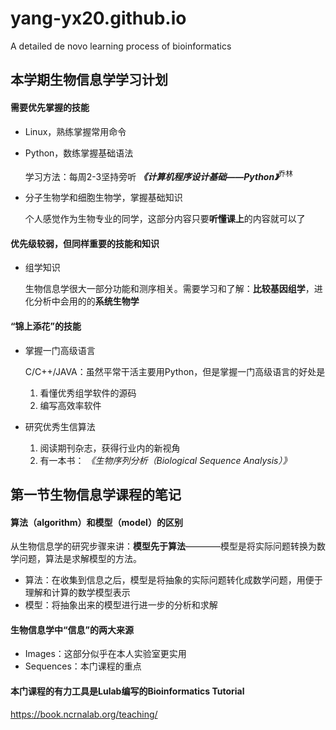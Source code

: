 # yang-yx20.github.io
A detailed de novo learning process of bioinformatics

## 本学期生物信息学学习计划
#### 需要优先掌握的技能
* Linux，熟练掌握常用命令
* Python，数练掌握基础语法
  
  学习方法：每周2-3坚持旁听 **_《计算机程序设计基础——Python》_**<sup>乔林</sup> 
* 分子生物学和细胞生物学，掌握基础知识
  
  个人感觉作为生物专业的同学，这部分内容只要**听懂课上**的内容就可以了
#### 优先级较弱，但同样重要的技能和知识
* 组学知识
  
  生物信息学很大一部分功能和测序相关。需要学习和了解：**比较基因组学**，进化分析中会用的的**系统生物学**
#### “锦上添花”的技能
* 掌握一门高级语言
  
  C/C++/JAVA：虽然平常干活主要用Python，但是掌握一门高级语言的好处是
  1. 看懂优秀组学软件的源码
  2. 编写高效率软件
* 研究优秀生信算法
  
  1. 阅读期刊杂志，获得行业内的新视角
  2. 有一本书： _《生物序列分析（Biological Sequence Analysis）》_ 

## 第一节生物信息学课程的笔记
#### 算法（algorithm）和模型（model）的区别
  从生物信息学的研究步骤来讲：**模型先于算法**————模型是将实际问题转换为数学问题，算法是求解模型的方法。
* 算法：在收集到信息之后，模型是将抽象的实际问题转化成数学问题，用便于理解和计算的数学模型表示
* 模型：将抽象出来的模型进行进一步的分析和求解
#### 生物信息学中“信息”的两大来源
* Images：这部分似乎在本人实验室更实用
* Sequences：本门课程的重点
#### 本门课程的有力工具是Lulab编写的Bioinformatics Tutorial
<https://book.ncrnalab.org/teaching/>
